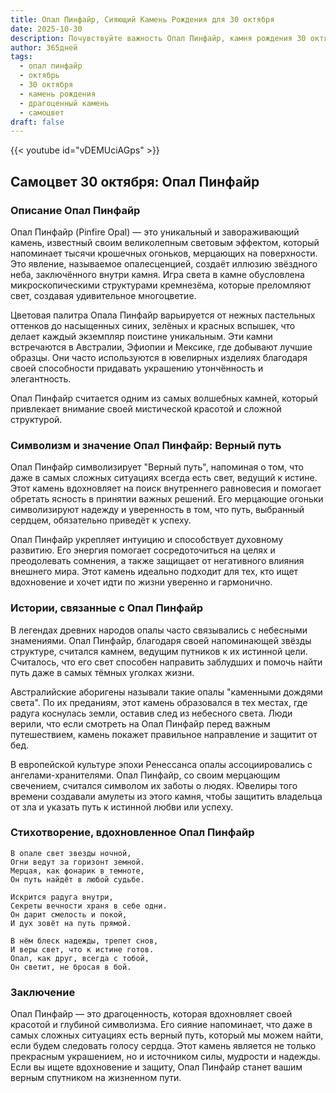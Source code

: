 ```yaml
---
title: Опал Пинфайр, Сияющий Камень Рождения для 30 октября
date: 2025-10-30
description: Почувствуйте важность Опал Пинфайр, камня рождения 30 октября, который символизирует Верный путь. Пусть его красота и значение осветят ваш день.
author: 365дней
tags:
  - опал пинфайр
  - октябрь
  - 30 октября
  - камень рождения
  - драгоценный камень
  - самоцвет
draft: false
---
```


{{< youtube id="vDEMUciAGps" >}}

## Самоцвет 30 октября: Опал Пинфайр

### Описание Опал Пинфайр

Опал Пинфайр (Pinfire Opal) — это уникальный и завораживающий камень, известный своим великолепным световым эффектом, который напоминает тысячи крошечных огоньков, мерцающих на поверхности. Это явление, называемое опалесценцией, создаёт иллюзию звёздного неба, заключённого внутри камня. Игра света в камне обусловлена микроскопическими структурами кремнезёма, которые преломляют свет, создавая удивительное многоцветие.

Цветовая палитра Опала Пинфайр варьируется от нежных пастельных оттенков до насыщенных синих, зелёных и красных вспышек, что делает каждый экземпляр поистине уникальным. Эти камни встречаются в Австралии, Эфиопии и Мексике, где добывают лучшие образцы. Они часто используются в ювелирных изделиях благодаря своей способности придавать украшению утончённость и элегантность.

Опал Пинфайр считается одним из самых волшебных камней, который привлекает внимание своей мистической красотой и сложной структурой.

### Символизм и значение Опал Пинфайр: Верный путь

Опал Пинфайр символизирует "Верный путь", напоминая о том, что даже в самых сложных ситуациях всегда есть свет, ведущий к истине. Этот камень вдохновляет на поиск внутреннего равновесия и помогает обретать ясность в принятии важных решений. Его мерцающие огоньки символизируют надежду и уверенность в том, что путь, выбранный сердцем, обязательно приведёт к успеху.

Опал Пинфайр укрепляет интуицию и способствует духовному развитию. Его энергия помогает сосредоточиться на целях и преодолевать сомнения, а также защищает от негативного влияния внешнего мира. Этот камень идеально подходит для тех, кто ищет вдохновение и хочет идти по жизни уверенно и гармонично.

### Истории, связанные с Опал Пинфайр

В легендах древних народов опалы часто связывались с небесными знамениями. Опал Пинфайр, благодаря своей напоминающей звёзды структуре, считался камнем, ведущим путников к их истинной цели. Считалось, что его свет способен направить заблудших и помочь найти путь даже в самых тёмных уголках жизни.

Австралийские аборигены называли такие опалы "каменными дождями света". По их преданиям, этот камень образовался в тех местах, где радуга коснулась земли, оставив след из небесного света. Люди верили, что если смотреть на Опал Пинфайр перед важным путешествием, камень покажет правильное направление и защитит от бед.

В европейской культуре эпохи Ренессанса опалы ассоциировались с ангелами-хранителями. Опал Пинфайр, со своим мерцающим свечением, считался символом их заботы о людях. Ювелиры того времени создавали амулеты из этого камня, чтобы защитить владельца от зла и указать путь к истинной любви или успеху.

### Стихотворение, вдохновленное Опал Пинфайр

```
В опале свет звезды ночной,  
Огни ведут за горизонт земной.  
Мерцая, как фонарик в темноте,  
Он путь найдёт в любой судьбе.

Искрится радуга внутри,  
Секреты вечности храня в себе одни.  
Он дарит смелость и покой,  
И дух зовёт на путь прямой.

В нём блеск надежды, трепет снов,  
И веры свет, что к истине готов.  
Опал, как друг, всегда с тобой,  
Он светит, не бросая в бой.
```

### Заключение

Опал Пинфайр — это драгоценность, которая вдохновляет своей красотой и глубиной символизма. Его сияние напоминает, что даже в самых сложных ситуациях есть верный путь, который мы можем найти, если будем следовать голосу сердца. Этот камень является не только прекрасным украшением, но и источником силы, мудрости и надежды. Если вы ищете вдохновение и защиту, Опал Пинфайр станет вашим верным спутником на жизненном пути.